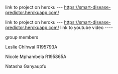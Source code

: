 link to project on heroku ---  https://smart-disease-predictor.herokuapp.com/

link to project on heroku ---  https://smart-disease-predictor.herokuapp.com/
link to youtube video ----
 
group members

Leslie Chihwai R195793A

Nicole Mphambela R195865A 

Natasha Ganyaupfu
